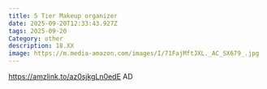 ```yaml
---
title: 5 Tier Makeup organizer
date: 2025-09-20T12:33:43.927Z
tags: 2025-09-20
Category: other
description: 18.XX
image: https://m.media-amazon.com/images/I/71FajMftJXL._AC_SX679_.jpg
---
```

https://amzlink.to/az0sjkgLn0edE       AD